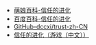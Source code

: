 - [萌娘百科-信任的进化](https://zh.moegirl.org.cn/%E4%BF%A1%E4%BB%BB%E7%9A%84%E8%BF%9B%E5%8C%96)
- [百度百科-信任的进化](https://baike.baidu.com/item/%E4%BF%A1%E4%BB%BB%E7%9A%84%E8%BF%9B%E5%8C%96/23630174)
- [GitHub-dccxi/trust-zh-CN](https://github.com/dccxi/trust-zh-CN)
- [信任的进化（游戏（中文））](https://dccxi.com/trust/)
